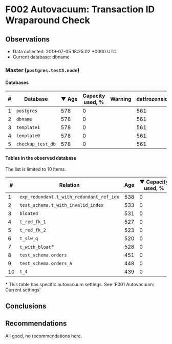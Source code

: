 # F002 Autovacuum: Transaction ID Wraparound Check #

## Observations ##
- Data collected: 2019-07-05 18:25:02 +0000 UTC
- Current database: dbname




### Master (`postgres.test3.node`) ###


#### Databases ####


| \# | Database | &#9660;&nbsp;Age | Capacity used, % | Warning | datfrozenxid |
|--|--------|-----|------------------|---------|--------------|
| 1 |`postgres`|578 |0 |  |561 |
| 2 |`dbname`|578 |0 |  |561 |
| 3 |`template1`|578 |0 |  |561 |
| 4 |`template0`|578 |0 |  |561 |
| 5 |`checkup_test_db`|578 |0 |  |561 |


#### Tables in the observed database ####
The list is limited to 10 items.

| \# | Relation | Age | &#9660;&nbsp;Capacity used, % | Warning |rel_relfrozenxid | toast_relfrozenxid |
|---|-------|-----|------------------|---------|-----------------|--------------------|
| 1 |`exp_redundant.t_with_redundant_ref_idx` |538 |0 |  |601 |0 |
| 2 |`test_schema.t_with_invalid_index` |533 |0 |  |606 |0 |
| 3 |`bloated` |531 |0 |  |608 |0 |
| 4 |`t_red_fk_1` |527 |0 |  |612 |0 |
| 5 |`t_red_fk_2` |523 |0 |  |616 |0 |
| 6 |`t_slw_q` |520 |0 |  |619 |0 |
| 7 |`t_with_bloat`\* |528 |0 |  |611 |0 |
| 8 |`test_schema.orders` |451 |0 |  |688 |0 |
| 9 |`test_schema.orders_A` |448 |0 |  |691 |0 |
| 10 |`t_4` |439 |0 |  |700 |0 |


\* This table has specific autovacuum settings. See 'F001 Autovacuum: Current settings'


## Conclusions ##
 


## Recommendations ##
  All good, no recommendations here.
 

